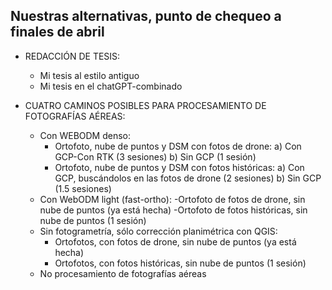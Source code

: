 ## Nuestras alternativas, punto de chequeo a finales de abril

- REDACCIÓN DE TESIS:
	- Mi tesis al estilo antiguo
	- Mi tesis en el chatGPT-combinado

- CUATRO CAMINOS POSIBLES PARA PROCESAMIENTO DE FOTOGRAFÍAS AÉREAS:
	- Con WEBODM denso:
		- Ortofoto, nube de puntos y DSM con fotos de drone:
			a) Con GCP-Con RTK (3 sesiones)
			b) Sin GCP (1 sesión)
		- Ortofoto, nube de puntos y DSM con fotos históricas:
			a) Con GCP, buscándolos en las fotos de drone (2 sesiones)
			b) Sin GCP (1.5 sesiones)
	- Con WebODM light (fast-ortho):
		-Ortofoto de fotos de drone, sin nube de puntos (ya está hecha)
		-Ortofoto de fotos históricas, sin nube de puntos (1 sesión)
	- Sin fotogrametría, sólo corrección planimétrica con QGIS:
		- Ortofotos, con fotos de drone, sin nube de puntos (ya está hecha)
		- Ortofotos, con fotos históricas, sin nube de puntos (1 sesión)
	- No procesamiento de fotografías aéreas


